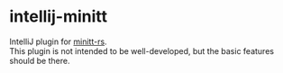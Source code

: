 # intellij-minitt

IntelliJ plugin for [minitt-rs][minitt-rs].<br/>
This plugin is not intended to be well-developed, but the basic features should be there.

 [minitt-rs]: https://github.com/owo-lang/minitt-rs
